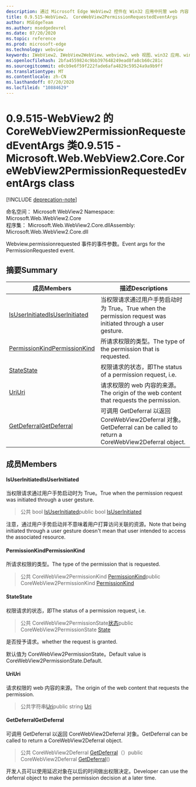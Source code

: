 ```yaml
---
description: 通过 Microsoft Edge WebView2 控件在 Win32 应用中托管 web 内容
title: 0.9.515-WebView2。 CoreWebView2PermissionRequestedEventArgs
author: MSEdgeTeam
ms.author: msedgedevrel
ms.date: 07/20/2020
ms.topic: reference
ms.prod: microsoft-edge
ms.technology: webview
keywords: IWebView2、IWebView2WebView、webview2、web 视图、win32 应用、win32、edge、ICoreWebView2、ICoreWebView2Controller、浏览器控件、边缘 html
ms.openlocfilehash: 2bfa4559824c9bb397648249ead8fa8cb60c281c
ms.sourcegitcommit: e0cb9e6f59f222fade6afa4829c59524a9a9b9ff
ms.translationtype: MT
ms.contentlocale: zh-CN
ms.lasthandoff: 07/20/2020
ms.locfileid: "10884629"
---
```

# <span data-ttu-id="253c6-104">0.9.515-WebView2 的 CoreWebView2PermissionRequestedEventArgs 类</span><span class="sxs-lookup"><span data-stu-id="253c6-104">0.9.515 - Microsoft.Web.WebView2.Core.CoreWebView2PermissionRequestedEventArgs class</span></span> 

[!INCLUDE [deprecation-note](../../includes/deprecation-note.md)]

<span data-ttu-id="253c6-105">命名空间： Microsoft WebView2 </span><span class="sxs-lookup"><span data-stu-id="253c6-105">Namespace: Microsoft.Web.WebView2.Core</span></span>\
<span data-ttu-id="253c6-106">程序集： Microsoft.Web.WebView2.Core.dll</span><span class="sxs-lookup"><span data-stu-id="253c6-106">Assembly: Microsoft.Web.WebView2.Core.dll</span></span>

<span data-ttu-id="253c6-107">Webview.permissionrequested 事件的事件参数。</span><span class="sxs-lookup"><span data-stu-id="253c6-107">Event args for the PermissionRequested event.</span></span>

## <span data-ttu-id="253c6-108">摘要</span><span class="sxs-lookup"><span data-stu-id="253c6-108">Summary</span></span>

 <span data-ttu-id="253c6-109">成员</span><span class="sxs-lookup"><span data-stu-id="253c6-109">Members</span></span>                        | <span data-ttu-id="253c6-110">描述</span><span class="sxs-lookup"><span data-stu-id="253c6-110">Descriptions</span></span>
--------------------------------|---------------------------------------------
[<span data-ttu-id="253c6-111">IsUserInitiated</span><span class="sxs-lookup"><span data-stu-id="253c6-111">IsUserInitiated</span></span>](#isuserinitiated) | <span data-ttu-id="253c6-112">当权限请求通过用户手势启动时为 True。</span><span class="sxs-lookup"><span data-stu-id="253c6-112">True when the permission request was initiated through a user gesture.</span></span>
[<span data-ttu-id="253c6-113">PermissionKind</span><span class="sxs-lookup"><span data-stu-id="253c6-113">PermissionKind</span></span>](#permissionkind) | <span data-ttu-id="253c6-114">所请求权限的类型。</span><span class="sxs-lookup"><span data-stu-id="253c6-114">The type of the permission that is requested.</span></span>
[<span data-ttu-id="253c6-115">State</span><span class="sxs-lookup"><span data-stu-id="253c6-115">State</span></span>](#state) | <span data-ttu-id="253c6-116">权限请求的状态，即</span><span class="sxs-lookup"><span data-stu-id="253c6-116">The status of a permission request, i.e.</span></span>
[<span data-ttu-id="253c6-117">Uri</span><span class="sxs-lookup"><span data-stu-id="253c6-117">Uri</span></span>](#uri) | <span data-ttu-id="253c6-118">请求权限的 web 内容的来源。</span><span class="sxs-lookup"><span data-stu-id="253c6-118">The origin of the web content that requests the permission.</span></span>
[<span data-ttu-id="253c6-119">GetDeferral</span><span class="sxs-lookup"><span data-stu-id="253c6-119">GetDeferral</span></span>](#getdeferral) | <span data-ttu-id="253c6-120">可调用 GetDeferral 以返回 CoreWebView2Deferral 对象。</span><span class="sxs-lookup"><span data-stu-id="253c6-120">GetDeferral can be called to return a CoreWebView2Deferral object.</span></span>

## <span data-ttu-id="253c6-121">成员</span><span class="sxs-lookup"><span data-stu-id="253c6-121">Members</span></span>

#### <span data-ttu-id="253c6-122">IsUserInitiated</span><span class="sxs-lookup"><span data-stu-id="253c6-122">IsUserInitiated</span></span> 

<span data-ttu-id="253c6-123">当权限请求通过用户手势启动时为 True。</span><span class="sxs-lookup"><span data-stu-id="253c6-123">True when the permission request was initiated through a user gesture.</span></span>

> <span data-ttu-id="253c6-124">公共 bool [IsUserInitiated](#isuserinitiated)</span><span class="sxs-lookup"><span data-stu-id="253c6-124">public bool [IsUserInitiated](#isuserinitiated)</span></span>

<span data-ttu-id="253c6-125">注意，通过用户手势启动并不意味着用户打算访问关联的资源。</span><span class="sxs-lookup"><span data-stu-id="253c6-125">Note that being initiated through a user gesture doesn't mean that user intended to access the associated resource.</span></span>

#### <span data-ttu-id="253c6-126">PermissionKind</span><span class="sxs-lookup"><span data-stu-id="253c6-126">PermissionKind</span></span> 

<span data-ttu-id="253c6-127">所请求权限的类型。</span><span class="sxs-lookup"><span data-stu-id="253c6-127">The type of the permission that is requested.</span></span>

> <span data-ttu-id="253c6-128">公共 CoreWebView2PermissionKind [PermissionKind](#permissionkind)</span><span class="sxs-lookup"><span data-stu-id="253c6-128">public CoreWebView2PermissionKind [PermissionKind](#permissionkind)</span></span>

#### <span data-ttu-id="253c6-129">State</span><span class="sxs-lookup"><span data-stu-id="253c6-129">State</span></span> 

<span data-ttu-id="253c6-130">权限请求的状态，即</span><span class="sxs-lookup"><span data-stu-id="253c6-130">The status of a permission request, i.e.</span></span>

> <span data-ttu-id="253c6-131">公共 CoreWebView2PermissionState[状态](#state)</span><span class="sxs-lookup"><span data-stu-id="253c6-131">public CoreWebView2PermissionState [State](#state)</span></span>

<span data-ttu-id="253c6-132">是否授予请求。</span><span class="sxs-lookup"><span data-stu-id="253c6-132">whether the request is granted.</span></span>

<span data-ttu-id="253c6-133">默认值为 CoreWebView2PermissionState。</span><span class="sxs-lookup"><span data-stu-id="253c6-133">Default value is CoreWebView2PermissionState.Default.</span></span>

#### <span data-ttu-id="253c6-134">Uri</span><span class="sxs-lookup"><span data-stu-id="253c6-134">Uri</span></span> 

<span data-ttu-id="253c6-135">请求权限的 web 内容的来源。</span><span class="sxs-lookup"><span data-stu-id="253c6-135">The origin of the web content that requests the permission.</span></span>

> <span data-ttu-id="253c6-136">公共字符串[Uri](#uri)</span><span class="sxs-lookup"><span data-stu-id="253c6-136">public string [Uri](#uri)</span></span>

#### <span data-ttu-id="253c6-137">GetDeferral</span><span class="sxs-lookup"><span data-stu-id="253c6-137">GetDeferral</span></span> 

<span data-ttu-id="253c6-138">可调用 GetDeferral 以返回 CoreWebView2Deferral 对象。</span><span class="sxs-lookup"><span data-stu-id="253c6-138">GetDeferral can be called to return a CoreWebView2Deferral object.</span></span>

> <span data-ttu-id="253c6-139">公共 CoreWebView2Deferral [GetDeferral](#getdeferral)（）</span><span class="sxs-lookup"><span data-stu-id="253c6-139">public CoreWebView2Deferral [GetDeferral](#getdeferral)()</span></span>

<span data-ttu-id="253c6-140">开发人员可以使用延迟对象在以后的时间做出权限决定。</span><span class="sxs-lookup"><span data-stu-id="253c6-140">Developer can use the deferral object to make the permission decision at a later time.</span></span>

